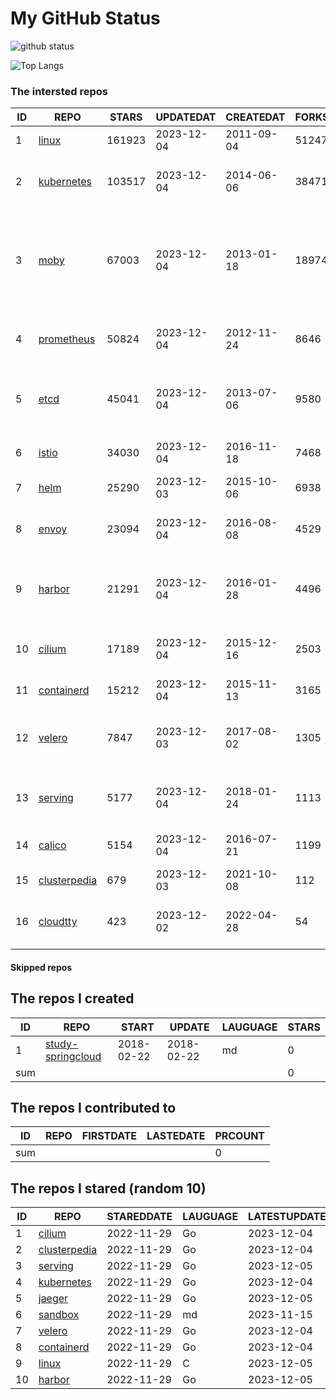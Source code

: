 # My GitHub Status

<img src="https://github-readme-stats-1.yihong0618.vercel.app/api?username=daoqingniu&show_icons=true&&&hide_title=true&count_private=true" alt="github status" />

![Top Langs](https://github-readme-stats-1.yihong0618.vercel.app/api/top-langs/?username=daoqingniu&layout=compact)

<!--START_SECTION:github_repos-->
### The intersted repos
| ID |                              REPO                               | STARS  | UPDATEDAT  | CREATEDAT  | FORKSCOUNT |                                                DESCRIPTIONS                                                |
|----|-----------------------------------------------------------------|--------|------------|------------|------------|------------------------------------------------------------------------------------------------------------|
|  1 | [linux](https://github.com/torvalds/linux)                      | 161923 | 2023-12-04 | 2011-09-04 |      51247 | Linux kernel source tree                                                                                   |
|  2 | [kubernetes](https://github.com/kubernetes/kubernetes)          | 103517 | 2023-12-04 | 2014-06-06 |      38471 | Production-Grade Container Scheduling and Management                                                       |
|  3 | [moby](https://github.com/moby/moby)                            |  67003 | 2023-12-04 | 2013-01-18 |      18974 | The Moby Project - a collaborative project for the container ecosystem to assemble container-based systems |
|  4 | [prometheus](https://github.com/prometheus/prometheus)          |  50824 | 2023-12-04 | 2012-11-24 |       8646 | The Prometheus monitoring system and time series database.                                                 |
|  5 | [etcd](https://github.com/etcd-io/etcd)                         |  45041 | 2023-12-04 | 2013-07-06 |       9580 | Distributed reliable key-value store for the most critical data of a distributed system                    |
|  6 | [istio](https://github.com/istio/istio)                         |  34030 | 2023-12-04 | 2016-11-18 |       7468 | Connect, secure, control, and observe services.                                                            |
|  7 | [helm](https://github.com/helm/helm)                            |  25290 | 2023-12-03 | 2015-10-06 |       6938 | The Kubernetes Package Manager                                                                             |
|  8 | [envoy](https://github.com/envoyproxy/envoy)                    |  23094 | 2023-12-04 | 2016-08-08 |       4529 | Cloud-native high-performance edge/middle/service proxy                                                    |
|  9 | [harbor](https://github.com/goharbor/harbor)                    |  21291 | 2023-12-04 | 2016-01-28 |       4496 | An open source trusted cloud native registry project that stores, signs, and scans content.                |
| 10 | [cilium](https://github.com/cilium/cilium)                      |  17189 | 2023-12-04 | 2015-12-16 |       2503 | eBPF-based Networking, Security, and Observability                                                         |
| 11 | [containerd](https://github.com/containerd/containerd)          |  15212 | 2023-12-04 | 2015-11-13 |       3165 | An open and reliable container runtime                                                                     |
| 12 | [velero](https://github.com/vmware-tanzu/velero)                |   7847 | 2023-12-03 | 2017-08-02 |       1305 | Backup and migrate Kubernetes applications and their persistent volumes                                    |
| 13 | [serving](https://github.com/knative/serving)                   |   5177 | 2023-12-04 | 2018-01-24 |       1113 | Kubernetes-based, scale-to-zero, request-driven compute                                                    |
| 14 | [calico](https://github.com/projectcalico/calico)               |   5154 | 2023-12-04 | 2016-07-21 |       1199 | Cloud native networking and network security                                                               |
| 15 | [clusterpedia](https://github.com/clusterpedia-io/clusterpedia) |    679 | 2023-12-03 | 2021-10-08 |        112 | The Encyclopedia of Kubernetes clusters                                                                    |
| 16 | [cloudtty](https://github.com/cloudtty/cloudtty)                |    423 | 2023-12-02 | 2022-04-28 |         54 | A Friendly Kubernetes CloudShell (Web Terminal) !                                                          |



#### Skipped repos
<!--END_SECTION:github_repos-->

<!--START_SECTION:my_github-->
## The repos I created
| ID  |                                 REPO                                 |   START    |   UPDATE   | LAUGUAGE | STARS |
|-----|----------------------------------------------------------------------|------------|------------|----------|-------|
|   1 | [study-springcloud](https://github.com/daoqingniu/study-springcloud) | 2018-02-22 | 2018-02-22 | md       |     0 |
| sum |                                                                      |            |            |          |     0 |

## The repos I contributed to
| ID  | REPO | FIRSTDATE | LASTEDATE | PRCOUNT |
|-----|------|-----------|-----------|---------|
| sum |      |           |           |       0 |

## The repos I stared (random 10)
| ID |                              REPO                               | STAREDDATE | LAUGUAGE | LATESTUPDATE |
|----|-----------------------------------------------------------------|------------|----------|--------------|
|  1 | [cilium](https://github.com/cilium/cilium)                      | 2022-11-29 | Go       | 2023-12-04   |
|  2 | [clusterpedia](https://github.com/clusterpedia-io/clusterpedia) | 2022-11-29 | Go       | 2023-12-04   |
|  3 | [serving](https://github.com/knative/serving)                   | 2022-11-29 | Go       | 2023-12-05   |
|  4 | [kubernetes](https://github.com/kubernetes/kubernetes)          | 2022-11-29 | Go       | 2023-12-04   |
|  5 | [jaeger](https://github.com/jaegertracing/jaeger)               | 2022-11-29 | Go       | 2023-12-05   |
|  6 | [sandbox](https://github.com/cncf/sandbox)                      | 2022-11-29 | md       | 2023-11-15   |
|  7 | [velero](https://github.com/vmware-tanzu/velero)                | 2022-11-29 | Go       | 2023-12-04   |
|  8 | [containerd](https://github.com/containerd/containerd)          | 2022-11-29 | Go       | 2023-12-04   |
|  9 | [linux](https://github.com/torvalds/linux)                      | 2022-11-29 | C        | 2023-12-05   |
| 10 | [harbor](https://github.com/goharbor/harbor)                    | 2022-11-29 | Go       | 2023-12-05   |

<!--END_SECTION:my_github-->
